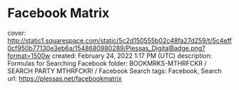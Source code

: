 # Facebook Matrix

cover: http://static1.squarespace.com/static/5c2d150555b02c48fa27d259/t/5c4eff0cf950b77130e3eb6a/1548680980289/Plessas_DigitalBadge.png?format=1500w
created: February 24, 2022 1:17 PM (UTC)
description: Formulas for Searching Facebook
folder: BOOKMRKS-MTHRFCKR / SEARCH PARTY MTHRFCKR! / Facebook Search
tags: Facebook, Search
url: https://plessas.net/facebookmatrix